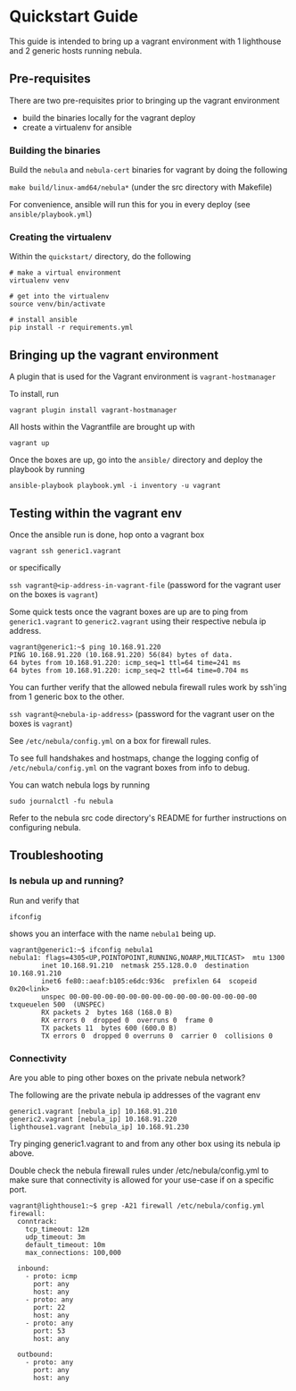 # Quickstart Guide

This guide is intended to bring up a vagrant environment with 1 lighthouse and 2 generic hosts running nebula.

## Pre-requisites

There are two pre-requisites prior to bringing up the vagrant environment

  - build the binaries locally for the vagrant deploy
  - create a virtualenv for ansible

### Building the binaries

Build the `nebula` and `nebula-cert` binaries for vagrant by doing the following

`make build/linux-amd64/nebula*` (under the src directory with Makefile)

For convenience, ansible will run this for you in every deploy (see `ansible/playbook.yml`)

### Creating the virtualenv

Within the `quickstart/` directory, do the following

```
# make a virtual environment
virtualenv venv

# get into the virtualenv
source venv/bin/activate

# install ansible
pip install -r requirements.yml
```

## Bringing up the vagrant environment

A plugin that is used for the Vagrant environment is `vagrant-hostmanager`

To install, run

```
vagrant plugin install vagrant-hostmanager
```

All hosts within the Vagrantfile are brought up with

`vagrant up` 

Once the boxes are up, go into the `ansible/` directory and deploy the playbook by running

`ansible-playbook playbook.yml -i inventory -u vagrant`

## Testing within the vagrant env

Once the ansible run is done, hop onto a vagrant box 

`vagrant ssh generic1.vagrant`

or specifically

`ssh vagrant@<ip-address-in-vagrant-file` (password for the vagrant user on the boxes is `vagrant`)

Some quick tests once the vagrant boxes are up are to ping from `generic1.vagrant` to `generic2.vagrant` using 
their respective nebula ip address. 

```
vagrant@generic1:~$ ping 10.168.91.220
PING 10.168.91.220 (10.168.91.220) 56(84) bytes of data.
64 bytes from 10.168.91.220: icmp_seq=1 ttl=64 time=241 ms
64 bytes from 10.168.91.220: icmp_seq=2 ttl=64 time=0.704 ms
```

You can further verify that the allowed nebula firewall rules work by ssh'ing from 1 generic box to the other.

`ssh vagrant@<nebula-ip-address>`  (password for the vagrant user on the boxes is `vagrant`)

See `/etc/nebula/config.yml` on a box for firewall rules.

To see full handshakes and hostmaps, change the logging config of `/etc/nebula/config.yml` on the vagrant boxes from 
info to debug.

You can watch nebula logs by running

```
sudo journalctl -fu nebula
```

Refer to the nebula src code directory's README for further instructions on configuring nebula.

## Troubleshooting

### Is nebula up and running?

Run and verify that 

```
ifconfig
``` 

shows you an interface with the name `nebula1` being up.

```
vagrant@generic1:~$ ifconfig nebula1
nebula1: flags=4305<UP,POINTOPOINT,RUNNING,NOARP,MULTICAST>  mtu 1300
        inet 10.168.91.210  netmask 255.128.0.0  destination 10.168.91.210
        inet6 fe80::aeaf:b105:e6dc:936c  prefixlen 64  scopeid 0x20<link>
        unspec 00-00-00-00-00-00-00-00-00-00-00-00-00-00-00-00  txqueuelen 500  (UNSPEC)
        RX packets 2  bytes 168 (168.0 B)
        RX errors 0  dropped 0  overruns 0  frame 0
        TX packets 11  bytes 600 (600.0 B)
        TX errors 0  dropped 0 overruns 0  carrier 0  collisions 0
```

### Connectivity

Are you able to ping other boxes on the private nebula network?

The following are the private nebula ip addresses of the vagrant env 

```
generic1.vagrant [nebula_ip] 10.168.91.210
generic2.vagrant [nebula_ip] 10.168.91.220 
lighthouse1.vagrant [nebula_ip] 10.168.91.230
```

Try pinging generic1.vagrant to and from any other box using its nebula ip above.

Double check the nebula firewall rules under /etc/nebula/config.yml to make sure that connectivity is allowed for your use-case if on a specific port.

```
vagrant@lighthouse1:~$ grep -A21 firewall /etc/nebula/config.yml 
firewall:
  conntrack:
    tcp_timeout: 12m
    udp_timeout: 3m
    default_timeout: 10m
    max_connections: 100,000

  inbound:
    - proto: icmp
      port: any
      host: any
    - proto: any
      port: 22
      host: any
    - proto: any
      port: 53
      host: any

  outbound:
    - proto: any
      port: any
      host: any
```
